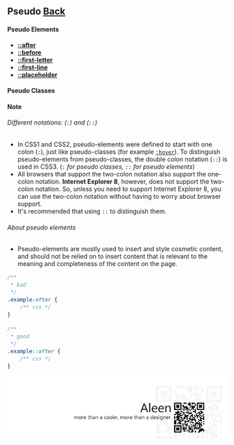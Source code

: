 ## Pseudo [**Back**](./../codrops.md)

#### Pseudo Elements

- [**::after**](./after/after.md)
- [**::before**](./before/before.md)
- [**::first-letter**](./firstletter/firstletter.md)
- [**::first-line**](./firstline/firstline.md)
- [**::placeholder**](./placeholder/placeholder.md)

#### Pseudo Classes

#### Note

###### Different notations: (`:`) and (`::`)

- In CSS1 and CSS2, pseudo-elements were defined to start with one colon (`:`), just like pseudo-classes (for example [`:hover`]()). To distinguish pseudo-elements from pseudo-classes, the double colon notation (`::`) is used in CSS3. (*`:` for pseudo classes, `::` for pseudo elements*)
- All browsers that support the two-colon notation also support the one-colon notation. **Internet Explorer 8**, however, does not support the two-colon notation. So, unless you need to support Internet Explorer 8, you can use the two-colon notation without having to worry about browser support.
- It's recommended that using `::` to distinguish them.

###### About pseudo elements

- Pseudo-elements are mostly used to insert and style cosmetic content, and should not be relied on to insert content that is relevant to the meaning and completeness of the content on the page.

```css
/**
 * bad
 */
.example:after {
    /** css */
}

/**
 * good
 */
.example::after {
    /** css */
}
```

<a href="http://aleen42.github.io/" target="_blank" ><img src="./../../pic/tail.gif"></a>